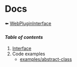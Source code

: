 # Docs

:arrow_left: [WebPluginInterface](../README.md)

#### *Table of contents*


1. [Interface](./interface.md)
1. Code examples
    - [examples/abstract-class](./examples/abstract-class.js)
